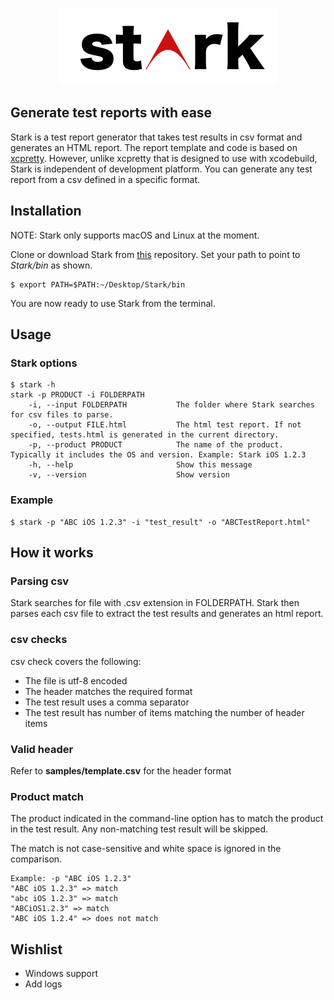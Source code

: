 <p align="center">
  <img src="stark.png" width="350" max-width="90%" alt="Stark" />
</p>

## Generate test reports with ease
Stark is a test report generator that takes test results in csv format and generates an HTML report. The report template and code is based on [xcpretty](https://github.com/xcpretty/xcpretty). However, unlike xcpretty that is designed to use with xcodebuild, Stark is independent of development platform. You can generate any test report from a csv defined in a specific format.

## Installation
NOTE: Stark only supports macOS and Linux at the moment.

Clone or download Stark from [this](https://github.com/ajpagente/Stark) repository.
Set your path to point to *Stark/bin* as shown.
```
$ export PATH=$PATH:~/Desktop/Stark/bin
``` 

You are now ready to use Stark from the terminal.
## Usage
### Stark options
```
$ stark -h
stark -p PRODUCT -i FOLDERPATH
    -i, --input FOLDERPATH           The folder where Stark searches for csv files to parse.
    -o, --output FILE.html           The html test report. If not specified, tests.html is generated in the current directory.
    -p, --product PRODUCT            The name of the product. Typically it includes the OS and version. Example: Stark iOS 1.2.3
    -h, --help                       Show this message
    -v, --version                    Show version
```

### Example
```
$ stark -p "ABC iOS 1.2.3" -i "test_result" -o "ABCTestReport.html"
```

## How it works
### Parsing csv
Stark searches for file with .csv extension in FOLDERPATH. Stark then parses each csv file to extract the test results and generates an html report.

### csv checks
csv check covers the following:
* The file is utf-8 encoded
* The header matches the required format
* The test result uses a comma separator
* The test result has number of items matching the number of header items

### Valid header
Refer to **samples/template.csv** for the header format

### Product match
The product indicated in the command-line option has to match the product in the test result. Any non-matching test result will be skipped.

The match is not case-sensitive and white space is ignored in the comparison.
```
Example: -p "ABC iOS 1.2.3"
"ABC iOS 1.2.3" => match
"abc iOS 1.2.3" => match
"ABCiOS1.2.3" => match
"ABC iOS 1.2.4" => does not match
```
## Wishlist
* Windows support
* Add logs
